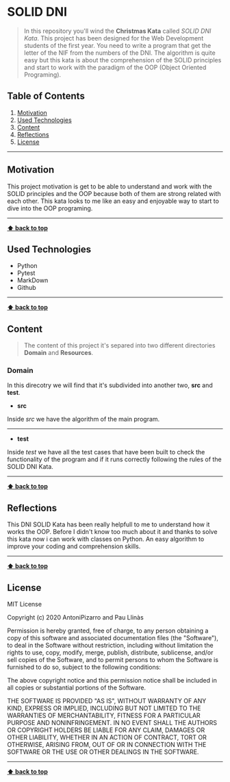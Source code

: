 # SOLID DNI

> In this repository you'll wind the **Christmas Kata** called _SOLID DNI Kata_. This project has been designed for the Web Development students of the first year. You need to write a program that get the letter of the NIF from the numbers of the DNI. The algorithm is quite easy but this kata is about the comprehension of the SOLID principles and start to work with the paradigm of the OOP (Object Oriented Programing).

## Table of Contents

1. [Motivation](#motivation)
1. [Used Technologies](#used-technologies)
1. [Content](#Content)
1. [Reflections](#reflections)
1. [License](#license)

---

## Motivation

This project motivation is get to be able to understand and work with the SOLID principles and the OOP because both of them are strong related with each other. This kata looks to me like an easy and enjoyable way to start to dive into the OOP programing.

---

**[⬆ back to top](#table-of-contents)**

## Used Technologies

- Python
- Pytest
- MarkDown
- Github

---

**[⬆ back to top](#table-of-contents)**

## Content

> The content of this project it's separed into two different directories **Domain** and **Resources**.

### Domain

In this direcotry we will find that it's subdivided into another two, **src** and **test**.

- **src**

Inside _src_ we have the algorithm of the main program.

---

- **test**

Inside _test_ we have all the test cases that have been built to check the functionality of the program and if it runs correctly following the rules of the SOLID DNI Kata.

<!-- ### Resources

The directory of _resources_ how it tells the name has been built to keep all the external resources to the main DNI program of the kata, in it we'll find:

---

###### DNI program explanation

In this document we have the DNI program explained routine by routine with the aim of make easier the comprehesion of the algorithm of the DNI program.
-->

---

**[⬆ back to top](#table-of-contents)**

## Reflections

This DNI SOLID Kata has been really helpfull to me to understand how it works the OOP. Before I didn't know too much about it and thanks to solve this kata now i can work with classes on Python. An easy algorithm to improve your coding and comprehension skills.

---

**[⬆ back to top](#table-of-contents)**

## License

MIT License

Copyright (c) 2020 AntoniPizarro and Pau Llinàs

Permission is hereby granted, free of charge, to any person obtaining a copy
of this software and associated documentation files (the "Software"), to deal
in the Software without restriction, including without limitation the rights
to use, copy, modify, merge, publish, distribute, sublicense, and/or sell
copies of the Software, and to permit persons to whom the Software is
furnished to do so, subject to the following conditions:

The above copyright notice and this permission notice shall be included in all
copies or substantial portions of the Software.

THE SOFTWARE IS PROVIDED "AS IS", WITHOUT WARRANTY OF ANY KIND, EXPRESS OR
IMPLIED, INCLUDING BUT NOT LIMITED TO THE WARRANTIES OF MERCHANTABILITY,
FITNESS FOR A PARTICULAR PURPOSE AND NONINFRINGEMENT. IN NO EVENT SHALL THE
AUTHORS OR COPYRIGHT HOLDERS BE LIABLE FOR ANY CLAIM, DAMAGES OR OTHER
LIABILITY, WHETHER IN AN ACTION OF CONTRACT, TORT OR OTHERWISE, ARISING FROM,
OUT OF OR IN CONNECTION WITH THE SOFTWARE OR THE USE OR OTHER DEALINGS IN THE
SOFTWARE.

---

**[⬆ back to top](#table-of-contents)**
